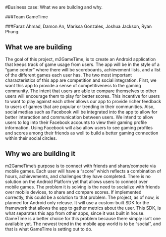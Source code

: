 #Business case: What we are building and why. 

###Team GameTime

###Faraz Ahmad, Damon An, Marissa Gonzales, Joshua Jackson, Ryan Phung

## What we are building

The goal of this project, m2GameTime, is to create an Android application that keeps track of game usage from users. The app will be in the style of a “game center” where there will be scoreboards, achievement lists, and a list of the different games each user has. The two most important characteristics of this app are competition and social integration. First, we want this app to provide a sense of competitiveness to the gaming community. The intent that users are able to compare themselves to other users will encourage them to play for better scores. This incentive for users to want to play against each other allows our app to provide richer feedback to users of games that are popular or trending in their communities. Also, social medias such as Facebook will be integrated into the app to allow for better interaction and communication between users. We intend to allow users to log into their Facebook accounts to view their gaming profile information. Using Facebook will also allow users to see gaming profiles and scores among their friends as well to build a better gaming connection within their social circles.

## Why we are building it

m2GameTime’s purpose is to connect with friends and share/compete via mobile games. Each user will have a “score” which reflects a combination of hours, achievements, and challenges they have completed. There is no solution on the Android Platform yet that allows users to connect over mobile games. The problem it is solving is the need to socialize with friends over mobile devices, to share and compare scores. If implemented correctly, this could be a solution to that problem. The project, as of now, is planned for Android only release. It will use a custom-built SDK for the framework that allows the app to gather metrics about the user. This SDK, is what separates this app from other apps, since it was built in house. GameTime is a better choice for this problem because there simply isn’t one available yet. The newest trend in the mobile app world is to be “social”, and that is what GameTime is setting out to do. 

